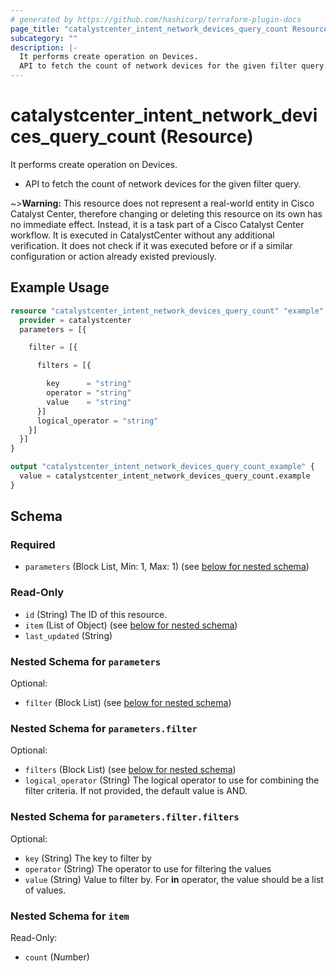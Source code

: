 ```yaml
---
# generated by https://github.com/hashicorp/terraform-plugin-docs
page_title: "catalystcenter_intent_network_devices_query_count Resource - terraform-provider-catalystcenter"
subcategory: ""
description: |-
  It performs create operation on Devices.
  API to fetch the count of network devices for the given filter query.
---
```


# catalystcenter_intent_network_devices_query_count (Resource)

It performs create operation on Devices.

- API to fetch the count of network devices for the given filter query.


~>**Warning:**
This resource does not represent a real-world entity in Cisco Catalyst Center, therefore changing or deleting this resource on its own has no immediate effect.
Instead, it is a task part of a Cisco Catalyst Center workflow. It is executed in CatalystCenter without any additional verification. It does not check if it was executed before or if a similar configuration or action already existed previously.

## Example Usage

```terraform
resource "catalystcenter_intent_network_devices_query_count" "example" {
  provider = catalystcenter
  parameters = [{

    filter = [{

      filters = [{

        key      = "string"
        operator = "string"
        value    = "string"
      }]
      logical_operator = "string"
    }]
  }]
}

output "catalystcenter_intent_network_devices_query_count_example" {
  value = catalystcenter_intent_network_devices_query_count.example
}
```

<!-- schema generated by tfplugindocs -->
## Schema

### Required

- `parameters` (Block List, Min: 1, Max: 1) (see [below for nested schema](#nestedblock--parameters))

### Read-Only

- `id` (String) The ID of this resource.
- `item` (List of Object) (see [below for nested schema](#nestedatt--item))
- `last_updated` (String)

<a id="nestedblock--parameters"></a>
### Nested Schema for `parameters`

Optional:

- `filter` (Block List) (see [below for nested schema](#nestedblock--parameters--filter))

<a id="nestedblock--parameters--filter"></a>
### Nested Schema for `parameters.filter`

Optional:

- `filters` (Block List) (see [below for nested schema](#nestedblock--parameters--filter--filters))
- `logical_operator` (String) The logical operator to use for combining the filter criteria. If not provided, the default value is AND.

<a id="nestedblock--parameters--filter--filters"></a>
### Nested Schema for `parameters.filter.filters`

Optional:

- `key` (String) The key to filter by
- `operator` (String) The operator to use for filtering the values
- `value` (String) Value to filter by. For **in** operator, the value should be a list of values.




<a id="nestedatt--item"></a>
### Nested Schema for `item`

Read-Only:

- `count` (Number)
